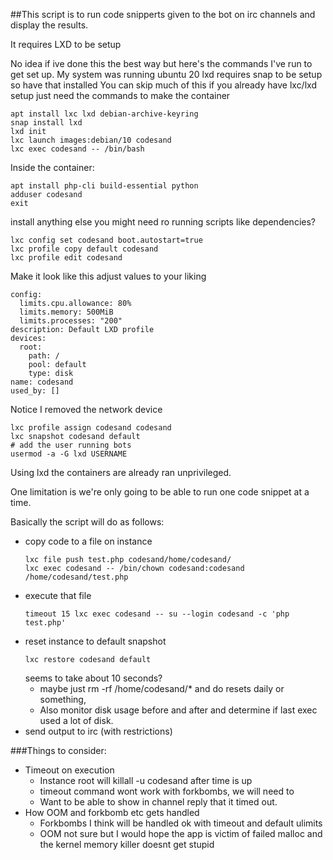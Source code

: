 ##This script is to run code snipperts given to the bot on irc channels and display the results.

It requires LXD to be setup


No idea if ive done this the best way but here's the commands I've run to get set up. My system was running ubuntu 20
lxd requires snap to be setup so have that installed
You can skip much of this if you already have lxc/lxd setup just need the commands to make the container

```
apt install lxc lxd debian-archive-keyring
snap install lxd
lxd init
lxc launch images:debian/10 codesand
lxc exec codesand -- /bin/bash
```
Inside the container:
```
apt install php-cli build-essential python
adduser codesand
exit
```
install anything else you might need ro running scripts like dependencies?
```
lxc config set codesand boot.autostart=true
lxc profile copy default codesand
lxc profile edit codesand
```
Make it look like this adjust values to your liking
```
config:
  limits.cpu.allowance: 80%
  limits.memory: 500MiB
  limits.processes: "200"
description: Default LXD profile
devices:
  root:
    path: /
    pool: default
    type: disk
name: codesand
used_by: []
```
Notice I removed the network device

```
lxc profile assign codesand codesand
lxc snapshot codesand default
# add the user running bots
usermod -a -G lxd USERNAME
```

Using lxd the containers are already ran unprivileged.

One limitation is we're only going to be able to run one code snippet at a time.

Basically the script will do as follows:
* copy code to a file on instance
  ```
  lxc file push test.php codesand/home/codesand/
  lxc exec codesand -- /bin/chown codesand:codesand /home/codesand/test.php
  ```
* execute that file
  ```
  timeout 15 lxc exec codesand -- su --login codesand -c 'php test.php'
  ```
* reset instance to default snapshot
  ```
  lxc restore codesand default
  ```
  seems to take about 10 seconds?
  * maybe just rm -rf /home/codesand/* and do resets daily or something,
  * Also monitor disk usage before and after and determine if last exec used a lot of disk.
* send output to irc (with restrictions)


###Things to consider:
* Timeout on execution
  * Instance root will killall -u codesand after time is up
  * timeout command wont work with forkbombs, we will need to 
  * Want to be able to show in channel reply that it timed out.
* How OOM and forkbomb etc gets handled
  * Forkbombs I think will be handled ok with timeout and default ulimits
  * OOM not sure but I would hope the app is victim of failed malloc and the kernel memory killer doesnt get stupid 
